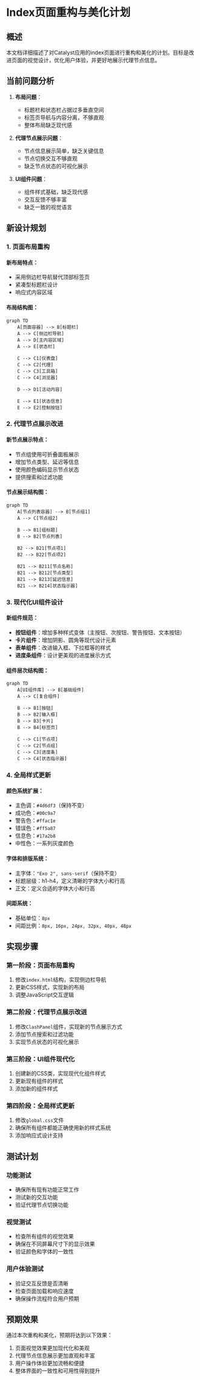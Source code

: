 # Index页面重构与美化计划

## 概述

本文档详细描述了对Catalyst应用的index页面进行重构和美化的计划。目标是改进页面的视觉设计，优化用户体验，并更好地展示代理节点信息。

## 当前问题分析

1. **布局问题**：
   - 标题栏和状态栏占据过多垂直空间
   - 标签页导航与内容分离，不够直观
   - 整体布局缺乏现代感

2. **代理节点展示问题**：
   - 节点信息展示简单，缺乏关键信息
   - 节点切换交互不够直观
   - 缺乏节点状态的可视化展示

3. **UI组件问题**：
   - 组件样式基础，缺乏现代感
   - 交互反馈不够丰富
   - 缺乏一致的视觉语言

## 新设计规划

### 1. 页面布局重构

#### 新布局特点：
- 采用侧边栏导航替代顶部标签页
- 紧凑型标题栏设计
- 响应式内容区域

#### 布局结构图：

```mermaid
graph TD
    A[页面容器] --> B[标题栏]
    A --> C[侧边栏导航]
    A --> D[主内容区域]
    A --> E[状态栏]
    
    C --> C1[仪表盘]
    C --> C2[代理]
    C --> C3[工具箱]
    C --> C4[浏览器]
    
    D --> D1[活动内容]
    
    E --> E1[状态信息]
    E --> E2[控制按钮]
```

### 2. 代理节点展示改进

#### 新节点展示特点：
- 节点组使用可折叠面板展示
- 增加节点类型、延迟等信息
- 使用颜色编码显示节点状态
- 提供搜索和过滤功能

#### 节点展示结构图：

```mermaid
graph TD
    A[节点列表容器] --> B[节点组1]
    A --> C[节点组2]
    
    B --> B1[组标题]
    B --> B2[节点列表]
    
    B2 --> B21[节点项1]
    B2 --> B22[节点项2]
    
    B21 --> B211[节点名称]
    B21 --> B212[节点类型]
    B21 --> B213[延迟信息]
    B21 --> B214[状态指示器]
```

### 3. 现代化UI组件设计

#### 新组件规范：
- **按钮组件**：增加多种样式变体（主按钮、次按钮、警告按钮、文本按钮）
- **卡片组件**：增加阴影、圆角等现代设计元素
- **表单组件**：改进输入框、下拉框等的样式
- **进度条组件**：设计更美观的进度展示方式

#### 组件层次结构图：

```mermaid
graph TD
    A[UI组件库] --> B[基础组件]
    A --> C[复合组件]
    
    B --> B1[按钮]
    B --> B2[输入框]
    B --> B3[卡片]
    B --> B4[标签页]
    
    C --> C1[节点项]
    C --> C2[节点组]
    C --> C3[进度条]
    C --> C4[状态指示器]
```

### 4. 全局样式更新

#### 颜色系统扩展：
- 主色调：`#4d6df3`（保持不变）
- 成功色：`#00c9a7`
- 警告色：`#ffac1e`
- 错误色：`#ff5a87`
- 信息色：`#17a2b8`
- 中性色：一系列灰度颜色

#### 字体和排版系统：
- 主字体：`"Exo 2", sans-serif`（保持不变）
- 标题层级：h1-h4，定义清晰的字体大小和行高
- 正文：定义合适的字体大小和行高

#### 间距系统：
- 基础单位：`8px`
- 间距比例：`8px, 16px, 24px, 32px, 40px, 48px`

## 实现步骤

### 第一阶段：页面布局重构
1. 修改`index.html`结构，实现侧边栏导航
2. 更新CSS样式，实现新的布局
3. 调整JavaScript交互逻辑

### 第二阶段：代理节点展示改进
1. 修改`ClashPanel`组件，实现新的节点展示方式
2. 添加节点搜索和过滤功能
3. 实现节点状态的可视化展示

### 第三阶段：UI组件现代化
1. 创建新的CSS类，实现现代化组件样式
2. 更新现有组件的样式
3. 添加新的组件样式

### 第四阶段：全局样式更新
1. 修改`global.css`文件
2. 确保所有组件都能正确使用新的样式系统
3. 添加响应式设计支持

## 测试计划

### 功能测试
- 确保所有现有功能正常工作
- 测试新的交互功能
- 验证代理节点切换功能

### 视觉测试
- 检查所有组件的视觉效果
- 确保在不同屏幕尺寸下的显示效果
- 验证颜色和字体的一致性

### 用户体验测试
- 验证交互反馈是否清晰
- 检查页面加载和响应速度
- 确保操作流程符合用户预期

## 预期效果

通过本次重构和美化，预期将达到以下效果：
1. 页面视觉效果更加现代化和美观
2. 代理节点信息展示更加直观和丰富
3. 用户操作体验更加流畅和便捷
4. 整体界面的一致性和可用性得到提升
